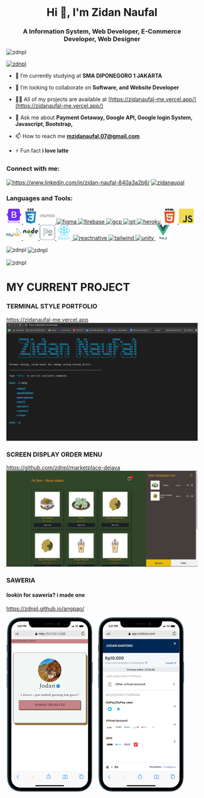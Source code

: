 <h1 align="center">Hi 👋, I'm Zidan Naufal</h1>
<h3 align="center">A Information System, Web Developer, E-Commerce Developer, Web Designer</h3>

<p align="left"> <img src="https://komarev.com/ghpvc/?username=zdnpl&label=Profile%20views&color=0e75b6&style=flat" alt="zdnpl" /> </p>

<p align="left"> <a href="https://github.com/ryo-ma/github-profile-trophy"><img src="https://github-profile-trophy.vercel.app/?username=zdnpl" alt="zdnpl" /></a> </p>

- 🔭 I’m currently studying at **SMA DIPONEGORO 1 JAKARTA**

- 👯 I’m looking to collaborate on **Software, and Website Developer**

- 👨‍💻 All of my projects are available at [https://zidanaufal-me.vercel.app/](https://zidanaufal-me.vercel.app/)

- 💬 Ask me about **Payment Getaway, Google API, Google login System, Javascript, Bootstrap,**

- 📫 How to reach me **mzidanaufal.07@gmail.com**

- ⚡ Fun fact **i love latte**

<h3 align="left">Connect with me:</h3>
<p align="left">
<a href="https://linkedin.com/in/zidan-naufal-840a3a2b6/" target="blank"><img align="center" src="https://raw.githubusercontent.com/rahuldkjain/github-profile-readme-generator/master/src/images/icons/Social/linked-in-alt.svg" alt="https://www.linkedin.com/in/zidan-naufal-840a3a2b6/" height="30" width="40" /></a>
<a href="https://instagram.com/zidanaupal" target="blank"><img align="center" src="https://raw.githubusercontent.com/rahuldkjain/github-profile-readme-generator/master/src/images/icons/Social/instagram.svg" alt="zidanaupal" height="30" width="40" /></a>
</p>

<h3 align="left">Languages and Tools:</h3>
<p align="left"> <a href="https://getbootstrap.com" target="_blank" rel="noreferrer"> <img src="https://raw.githubusercontent.com/devicons/devicon/master/icons/bootstrap/bootstrap-plain-wordmark.svg" alt="bootstrap" width="40" height="40"/> </a> <a href="https://www.w3schools.com/css/" target="_blank" rel="noreferrer"> <img src="https://raw.githubusercontent.com/devicons/devicon/master/icons/css3/css3-original-wordmark.svg" alt="css3" width="40" height="40"/> </a> <a href="https://expressjs.com" target="_blank" rel="noreferrer"> <img src="https://raw.githubusercontent.com/devicons/devicon/master/icons/express/express-original-wordmark.svg" alt="express" width="40" height="40"/> </a> <a href="https://www.figma.com/" target="_blank" rel="noreferrer"> <img src="https://www.vectorlogo.zone/logos/figma/figma-icon.svg" alt="figma" width="40" height="40"/> </a> <a href="https://firebase.google.com/" target="_blank" rel="noreferrer"> <img src="https://www.vectorlogo.zone/logos/firebase/firebase-icon.svg" alt="firebase" width="40" height="40"/> </a> <a href="https://cloud.google.com" target="_blank" rel="noreferrer"> <img src="https://www.vectorlogo.zone/logos/google_cloud/google_cloud-icon.svg" alt="gcp" width="40" height="40"/> </a> <a href="https://git-scm.com/" target="_blank" rel="noreferrer"> <img src="https://www.vectorlogo.zone/logos/git-scm/git-scm-icon.svg" alt="git" width="40" height="40"/> </a> <a href="https://heroku.com" target="_blank" rel="noreferrer"> <img src="https://www.vectorlogo.zone/logos/heroku/heroku-icon.svg" alt="heroku" width="40" height="40"/> </a> <a href="https://www.w3.org/html/" target="_blank" rel="noreferrer"> <img src="https://raw.githubusercontent.com/devicons/devicon/master/icons/html5/html5-original-wordmark.svg" alt="html5" width="40" height="40"/> </a> <a href="https://developer.mozilla.org/en-US/docs/Web/JavaScript" target="_blank" rel="noreferrer"> <img src="https://raw.githubusercontent.com/devicons/devicon/master/icons/javascript/javascript-original.svg" alt="javascript" width="40" height="40"/> </a> <a href="https://www.mysql.com/" target="_blank" rel="noreferrer"> <img src="https://raw.githubusercontent.com/devicons/devicon/master/icons/mysql/mysql-original-wordmark.svg" alt="mysql" width="40" height="40"/> </a> <a href="https://nodejs.org" target="_blank" rel="noreferrer"> <img src="https://raw.githubusercontent.com/devicons/devicon/master/icons/nodejs/nodejs-original-wordmark.svg" alt="nodejs" width="40" height="40"/> </a> <a href="https://www.photoshop.com/en" target="_blank" rel="noreferrer"> <img src="https://raw.githubusercontent.com/devicons/devicon/master/icons/photoshop/photoshop-line.svg" alt="photoshop" width="40" height="40"/> </a> <a href="https://reactjs.org/" target="_blank" rel="noreferrer"> <img src="https://raw.githubusercontent.com/devicons/devicon/master/icons/react/react-original-wordmark.svg" alt="react" width="40" height="40"/> </a> <a href="https://reactnative.dev/" target="_blank" rel="noreferrer"> <img src="https://reactnative.dev/img/header_logo.svg" alt="reactnative" width="40" height="40"/> </a> <a href="https://tailwindcss.com/" target="_blank" rel="noreferrer"> <img src="https://www.vectorlogo.zone/logos/tailwindcss/tailwindcss-icon.svg" alt="tailwind" width="40" height="40"/> </a> <a href="https://unity.com/" target="_blank" rel="noreferrer"> <img src="https://www.vectorlogo.zone/logos/unity3d/unity3d-icon.svg" alt="unity" width="40" height="40"/> </a> <a href="https://vuejs.org/" target="_blank" rel="noreferrer"> <img src="https://raw.githubusercontent.com/devicons/devicon/master/icons/vuejs/vuejs-original-wordmark.svg" alt="vuejs" width="40" height="40"/> </a> </p>

<p><img align="left" src="https://github-readme-stats.vercel.app/api/top-langs?username=zdnpl&show_icons=true&locale=en&layout=compact" alt="zdnpl" /></p>

<p>&nbsp;<img align="center" src="https://github-readme-stats.vercel.app/api?username=zdnpl&show_icons=true&locale=en" alt="zdnpl" /></p>

<p><img align="center" src="https://github-readme-streak-stats.herokuapp.com/?user=zdnpl&" alt="zdnpl" /></p>


<h1 style="margin-bottom: 20px;">MY CURRENT PROJECT</h1>
<h3>TERMINAL STYLE PORTFOLIO</h3>
<a href="https://zidanaufal-me.vercel.app/">https://zidanaufal-me.vercel.app</a>
<img src="Screenshot 2024-08-18 182421.png"></img>
<h3>SCREEN DISPLAY ORDER MENU</h3>
<a href="https://github.com/zdnpl/marketplace-dejava">https://github.com/zdnpl/marketplace-dejava</a>
<img src="Screenshot 2024-01-08 193205.png"></img>
<h3>SAWERIA</h3>
<h4>lookin for saweria? i made one</h4>
<a href="https://zdnpl.github.io/angpao/">https://zdnpl.github.io/angpao/</a>
<p>
  <img src="iPhone-12-PRO-127.0.0.1.png" alt="Gambar 1" width="45%" style="display: inline-block; margin-right: 10px;">
  <img src="iPhone-12-PRO-app.midtrans.com.png" alt="Gambar 2" width="45%" style="display: inline-block;">
</p>

